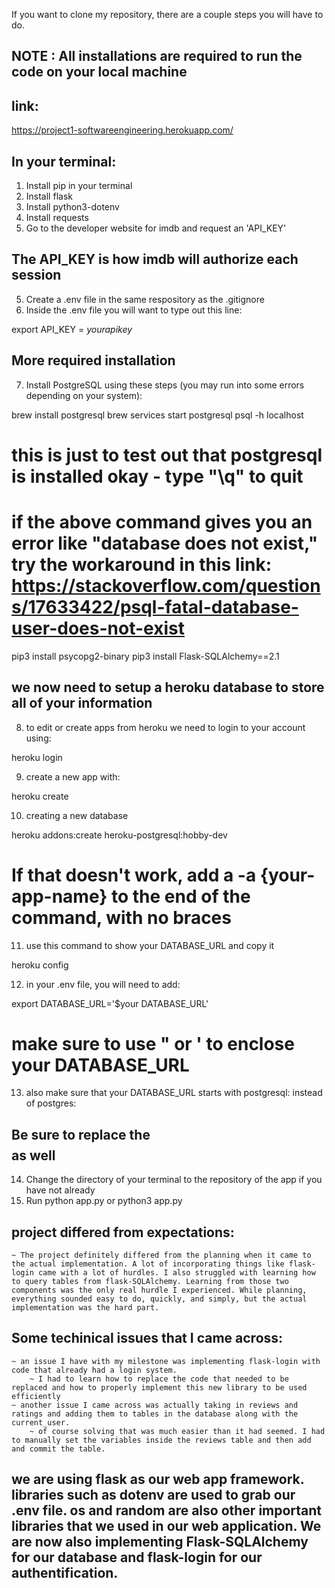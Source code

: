 If you want to clone my repository, there are a couple steps you will have to do.
## NOTE : All installations are required to run the code on your local machine
## link:
https://project1-softwareengineering.herokuapp.com/

## In your terminal:
1. Install pip in your terminal
2. Install flask
3. Install python3-dotenv
4. Install requests
4. Go to the developer website for imdb and request an 'API_KEY'
## The API_KEY is how imdb will authorize each session
5. Create a .env file in the same respository as the .gitignore
6. Inside the .env file you will want to type out this line:

export API_KEY = $your api key$

## More required installation
7. Install PostgreSQL using these steps (you may run into some errors depending on your system):

brew install postgresql
brew services start postgresql
psql -h localhost  
# this is just to test out that postgresql is installed okay - type "\q" to quit
# if the above command gives you an error like "database <user> does not exist," try the workaround in this link: https://stackoverflow.com/questions/17633422/psql-fatal-database-user-does-not-exist
pip3 install psycopg2-binary
pip3 install Flask-SQLAlchemy==2.1


## we now need to setup a heroku database to store all of your information
8. to edit or create apps from heroku we need to login to your account using:

heroku login

9. create a new app with:

heroku create

10. creating a new database

heroku addons:create heroku-postgresql:hobby-dev 
# If that doesn't work, add a -a {your-app-name} to the end of the command, with no braces

11. use this command to show your DATABASE_URL and copy it

heroku config

12. in your .env file, you will need to add:

export DATABASE_URL='$your DATABASE_URL'
# make sure to use " or ' to enclose your DATABASE_URL

13. also make sure that your DATABASE_URL starts with postgresql: instead of postgres:

## Be sure to replace the $$$$ as well
14. Change the directory of your terminal to the repository of the app if you have not already
15. Run python app.py or python3 app.py


## project differed from expectations:
    ~ The project definitely differed from the planning when it came to the actual implementation. A lot of incorporating things like flask-login came with a lot of hurdles. I also struggled with learning how to query tables from flask-SQLAlchemy. Learning from those two components was the only real hurdle I experienced. While planning, everything sounded easy to do, quickly, and simply, but the actual implementation was the hard part.


## Some techinical issues that I came across:
    ~ an issue I have with my milestone was implementing flask-login with code that already had a login system.
        ~ I had to learn how to replace the code that needed to be replaced and how to properly implement this new library to be used efficiently
    ~ another issue I came across was actually taking in reviews and ratings and adding them to tables in the database along with the current_user.
        ~ of course solving that was much easier than it had seemed. I had to manually set the variables inside the reviews table and then add and commit the table.


## we are using flask as our web app framework. libraries such as dotenv are used to grab our .env file. os and random are also other important libraries that we used in our web application. We are now also implementing Flask-SQLAlchemy for our database and flask-login for our authentification.
